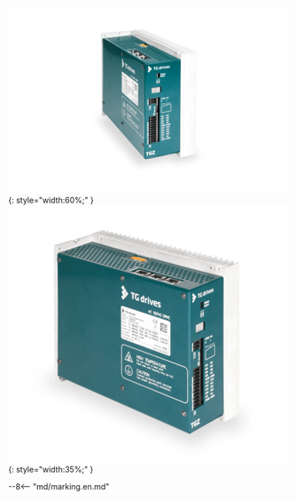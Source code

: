 ![TGZ-D-48-50_100 pic 1](../../../../source/img/photo_TGZ-D-48-50_100_1.webp){: style="width:60%;" }
![TGZ-D-48-50_100 pic 1](../../../../source/img/photo_TGZ-D-48-50_100_2.webp){: style="width:35%;" }

--8<-- "md/marking.en.md"
